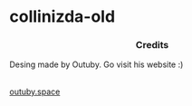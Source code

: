 # collinizda-old
<h3 align="center">Credits</h3>
<p>Desing made by Outuby. Go visit his website :)</p><br>
<a href="https://outuby.space">outuby.space</a>
